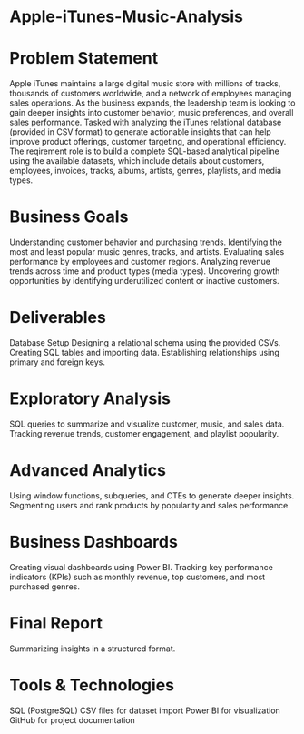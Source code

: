 # Apple-iTunes-Music-Analysis

# Problem Statement

Apple iTunes maintains a large digital music store with millions of tracks, thousands of customers worldwide, and a network of employees managing sales operations. As the business expands, the leadership team is looking to gain deeper insights into customer behavior, music preferences, and overall sales performance.
Tasked with analyzing the iTunes relational database (provided in CSV format) to generate actionable insights that can help improve product offerings, customer targeting, and operational efficiency.
The reqirement role is to build a complete SQL-based analytical pipeline using the available datasets, which include details about customers, employees, invoices, tracks, albums, artists, genres, playlists, and media types.

# Business Goals

Understanding customer behavior and purchasing trends.
Identifying the most and least popular music genres, tracks, and artists.
Evaluating sales performance by employees and customer regions.
Analyzing revenue trends across time and product types (media types).
Uncovering growth opportunities by identifying underutilized content or inactive customers.

# Deliverables

Database Setup
Designing a relational schema using the provided CSVs.
Creating SQL tables and importing data.
Establishing relationships using primary and foreign keys.
# Exploratory Analysis
SQL queries to summarize and visualize customer, music, and sales data.
Tracking revenue trends, customer engagement, and playlist popularity.
# Advanced Analytics
Using window functions, subqueries, and CTEs to generate deeper insights.
Segmenting users and rank products by popularity and sales performance.
# Business Dashboards
Creating visual dashboards using Power BI.
Tracking key performance indicators (KPIs) such as monthly revenue, top customers, and most purchased genres.
# Final Report
Summarizing insights in a structured format.


# Tools & Technologies
SQL (PostgreSQL)
CSV files for dataset import
Power BI for visualization
GitHub for project documentation
